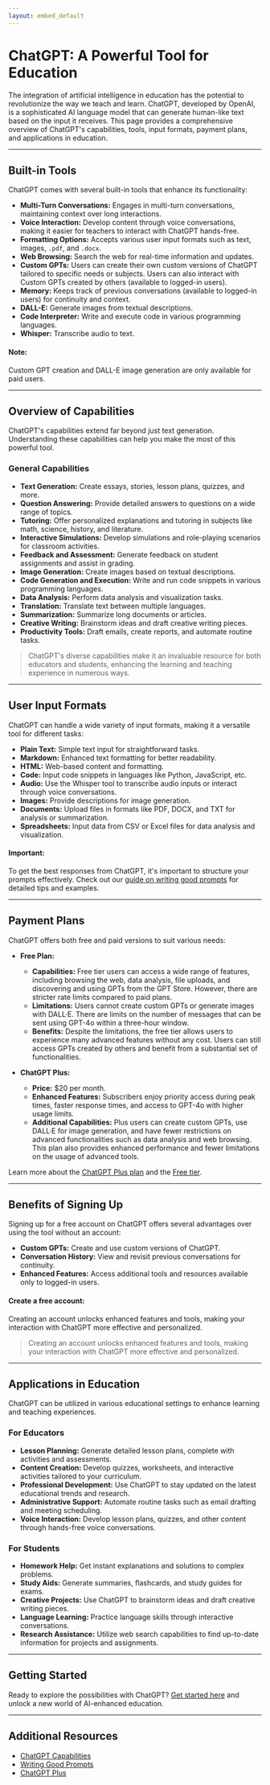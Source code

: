 ```yaml
---
layout: embed_default
---
```


# ChatGPT: A Powerful Tool for Education

The integration of artificial intelligence in education has the potential to revolutionize the way we teach and learn. ChatGPT, developed by OpenAI, is a sophisticated AI language model that can generate human-like text based on the input it receives. This page provides a comprehensive overview of ChatGPT's capabilities, tools, input formats, payment plans, and applications in education.

* * *

## Built-in Tools

ChatGPT comes with several built-in tools that enhance its functionality:

- **Multi-Turn Conversations:** Engages in multi-turn conversations, maintaining context over long interactions.
- **Voice Interaction:** Develop content through voice conversations, making it easier for teachers to interact with ChatGPT hands-free.
- **Formatting Options:** Accepts various user input formats such as text, images, `.pdf`, and `.docx`.
- **Web Browsing:** Search the web for real-time information and updates.
- **Custom GPTs:** Users can create their own custom versions of ChatGPT tailored to specific needs or subjects. Users can also interact with Custom GPTs created by others (available to logged-in users).
- **Memory:** Keeps track of previous conversations (available to logged-in users) for continuity and context.
- **DALL-E:** Generate images from textual descriptions.
- **Code Interpreter:** Write and execute code in various programming languages.
- **Whisper:** Transcribe audio to text.

<div class="alert alert-block alert-info">
<h4>Note:</h4> Custom GPT creation and DALL-E image generation are only available for paid users.
</div>

* * *

## Overview of Capabilities

ChatGPT's capabilities extend far beyond just text generation. Understanding these capabilities can help you make the most of this powerful tool.

### General Capabilities

- **Text Generation:** Create essays, stories, lesson plans, quizzes, and more.
- **Question Answering:** Provide detailed answers to questions on a wide range of topics.
- **Tutoring:** Offer personalized explanations and tutoring in subjects like math, science, history, and literature.
- **Interactive Simulations:** Develop simulations and role-playing scenarios for classroom activities.
- **Feedback and Assessment:** Generate feedback on student assignments and assist in grading.
- **Image Generation:** Create images based on textual descriptions.
- **Code Generation and Execution:** Write and run code snippets in various programming languages.
- **Data Analysis:** Perform data analysis and visualization tasks.
- **Translation:** Translate text between multiple languages.
- **Summarization:** Summarize long documents or articles.
- **Creative Writing:** Brainstorm ideas and draft creative writing pieces.
- **Productivity Tools:** Draft emails, create reports, and automate routine tasks.

> ChatGPT's diverse capabilities make it an invaluable resource for both educators and students, enhancing the learning and teaching experience in numerous ways.

* * *

## User Input Formats

ChatGPT can handle a wide variety of input formats, making it a versatile tool for different tasks:

- **Plain Text:** Simple text input for straightforward tasks.
- **Markdown:** Enhanced text formatting for better readability.
- **HTML:** Web-based content and formatting.
- **Code:** Input code snippets in languages like Python, JavaScript, etc.
- **Audio:** Use the Whisper tool to transcribe audio inputs or interact through voice conversations.
- **Images:** Provide descriptions for image generation.
- **Documents:** Upload files in formats like PDF, DOCX, and TXT for analysis or summarization.
- **Spreadsheets:** Input data from CSV or Excel files for data analysis and visualization.

<div class="alert alert-block alert-info">
<h4>Important:</h4> To get the best responses from ChatGPT, it's important to structure your prompts effectively. Check out our <a href="https://teaghan.github.io/AI-Enhanced-Education/md_files/writing_prompts.html" target="_blank">guide on writing good prompts</a> for detailed tips and examples.
</div>

* * *

## Payment Plans

ChatGPT offers both free and paid versions to suit various needs:

- **Free Plan:** 
  - **Capabilities:** Free tier users can access a wide range of features, including browsing the web, data analysis, file uploads, and discovering and using GPTs from the GPT Store. However, there are stricter rate limits compared to paid plans.
  - **Limitations:** Users cannot create custom GPTs or generate images with DALL·E. There are limits on the number of messages that can be sent using GPT-4o within a three-hour window.
  - **Benefits:** Despite the limitations, the free tier allows users to experience many advanced features without any cost. Users can still access GPTs created by others and benefit from a substantial set of functionalities.

- **ChatGPT Plus:** 
  - **Price:** $20 per month.
  - **Enhanced Features:** Subscribers enjoy priority access during peak times, faster response times, and access to GPT-4o with higher usage limits.
  - **Additional Capabilities:** Plus users can create custom GPTs, use DALL·E for image generation, and have fewer restrictions on advanced functionalities such as data analysis and web browsing. This plan also provides enhanced performance and fewer limitations on the usage of advanced tools.

Learn more about the [ChatGPT Plus plan](https://help.openai.com/en/articles/6950777-what-is-chatgpt-plus) and the [Free tier](https://help.openai.com/en/articles/9275245-using-chatgpt-s-free-tier-faq).

* * *

## Benefits of Signing Up

Signing up for a free account on ChatGPT offers several advantages over using the tool without an account:

- **Custom GPTs:** Create and use custom versions of ChatGPT.
- **Conversation History:** View and revisit previous conversations for continuity.
- **Enhanced Features:** Access additional tools and resources available only to logged-in users.

<div class="alert alert-block alert-info">
<h4>Create a free account:</h4> Creating an account unlocks enhanced features and tools, making your interaction with ChatGPT more effective and personalized.
</div>

> Creating an account unlocks enhanced features and tools, making your interaction with ChatGPT more effective and personalized.

* * *

## Applications in Education

ChatGPT can be utilized in various educational settings to enhance learning and teaching experiences.

### For Educators

- **Lesson Planning:** Generate detailed lesson plans, complete with activities and assessments.
- **Content Creation:** Develop quizzes, worksheets, and interactive activities tailored to your curriculum.
- **Professional Development:** Use ChatGPT to stay updated on the latest educational trends and research.
- **Administrative Support:** Automate routine tasks such as email drafting and meeting scheduling.
- **Voice Interaction:** Develop lesson plans, quizzes, and other content through hands-free voice conversations.

### For Students

- **Homework Help:** Get instant explanations and solutions to complex problems.
- **Study Aids:** Generate summaries, flashcards, and study guides for exams.
- **Creative Projects:** Use ChatGPT to brainstorm ideas and draft creative writing pieces.
- **Language Learning:** Practice language skills through interactive conversations.
- **Research Assistance:** Utilize web search capabilities to find up-to-date information for projects and assignments.

* * *

## Getting Started

Ready to explore the possibilities with ChatGPT? [Get started here](https://chatgpt.com) and unlock a new world of AI-enhanced education.

* * *

## Additional Resources

- [ChatGPT Capabilities](https://help.openai.com/en/articles/9260256-chatgpt-capabilities-overview/)
- [Writing Good Prompts](https://teaghan.github.io/AI-Enhanced-Education/md_files/writing_prompts.html)
- [ChatGPT Plus](https://help.openai.com/en/articles/6950777-what-is-chatgpt-plus)